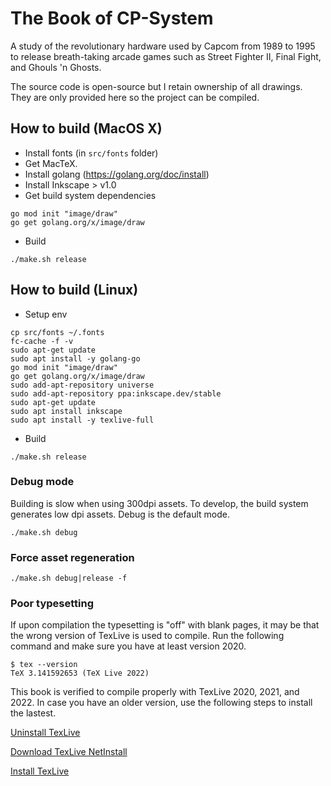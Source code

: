# The Book of CP-System

A study of the revolutionary hardware used by Capcom from 1989 to 1995 to release breath-taking arcade games such as Street Fighter II, Final Fight, and Ghouls 'n Ghosts.

The source code is open-source but I retain ownership of all drawings. They are only provided here so the project can be compiled.

## How to build (MacOS X)

- Install fonts (in `src/fonts` folder)
- Get MacTeX.
- Install golang (https://golang.org/doc/install)
- Install Inkscape > v1.0
- Get build system dependencies 
```
go mod init "image/draw"
go get golang.org/x/image/draw
```
- Build
```
./make.sh release
```

## How to build (Linux)

- Setup env
```
cp src/fonts ~/.fonts
fc-cache -f -v
sudo apt-get update
sudo apt install -y golang-go
go mod init "image/draw"
go get golang.org/x/image/draw
sudo add-apt-repository universe
sudo add-apt-repository ppa:inkscape.dev/stable
sudo apt-get update
sudo apt install inkscape
sudo apt install -y texlive-full
```

- Build
```
./make.sh release
```

### Debug mode

Building is slow when using 300dpi assets. To develop, the build system generates low dpi assets. 
Debug is the default mode.

```
./make.sh debug
```

### Force asset regeneration
```
./make.sh debug|release -f
```

### Poor typesetting

If upon compilation the typesetting is "off" with blank pages, it may be that the wrong version of TexLive is used to compile. Run the following command and make sure you have at least version 2020.

```
$ tex --version
TeX 3.141592653 (TeX Live 2022)
```

This book is verified to compile properly with TexLive 2020, 2021, and 2022. In case you have an older version, use the following steps to install the lastest.

[Uninstall TexLive](https://puttym.github.io/update-texlive)

[Download TexLive NetInstall](https://www.tug.org/texlive/acquire-netinstall.html)

[Install TexLive](https://www.tug.org/texlive/quickinstall.html)